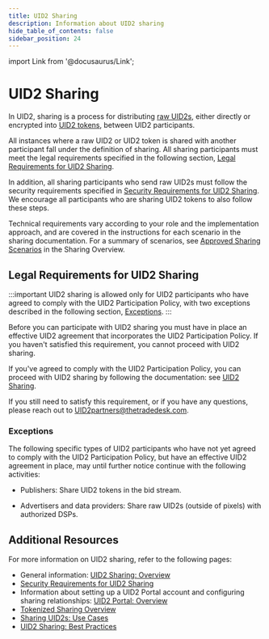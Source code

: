 ```yaml
---
title: UID2 Sharing
description: Information about UID2 sharing
hide_table_of_contents: false
sidebar_position: 24
---
```


import Link from '@docusaurus/Link';

# UID2 Sharing

In UID2, sharing is a process for distributing [raw UID2s](../ref-info/glossary-uid.md#gl-raw-uid2), either directly or encrypted into [UID2 tokens](../ref-info/glossary-uid.md#gl-raw-uid2), between UID2 participants.

All instances where a raw UID2 or UID2 token is shared with another participant fall under the definition of sharing. All sharing participants must meet the legal requirements specified in the following section, [Legal Requirements for UID2 Sharing](#legal-requirements-for-uid2-sharing).

In addition, all sharing participants who send raw UID2s must follow the security requirements specified in [Security Requirements for UID2 Sharing](../sharing/sharing-security). We encourage all participants who are sharing UID2 tokens to also follow these steps.

Technical requirements vary according to your role and the implementation approach, and are covered in the instructions for each scenario in the sharing documentation. For a summary of scenarios, see [Approved Sharing Scenarios](sharing/sharing-overview.md#approved-sharing-scenarios) in the Sharing Overview.

## Legal Requirements for UID2 Sharing

:::important
UID2 sharing is allowed only for UID2 participants who have agreed to comply with the UID2 Participation Policy, with two exceptions described in the following section, [Exceptions](#exceptions).
:::

Before you can participate with UID2 sharing you must have in place an effective UID2 agreement that incorporates the UID2 Participation Policy. If you haven't satisfied this requirement, you cannot proceed with UID2 sharing.

If you've agreed to comply with the UID2 Participation Policy, you can proceed with UID2 sharing by following the documentation: see [UID2 Sharing](/docs/category/uid2-sharing).

If you still need to satisfy this requirement, or if you have any questions, please reach out to [UID2partners@thetradedesk.com](mailto:UID2partners@thetradedesk.com).

### Exceptions

The following specific types of UID2 participants who have not yet agreed to comply with the UID2 Participation Policy, but have an effective UID2 agreement in place, may until further notice continue with the following activities:

- Publishers: Share UID2 tokens in the bid stream.

- Advertisers and data providers: Share raw UID2s (outside of pixels) with authorized DSPs.

## Additional Resources

For more information on UID2 sharing, refer to the following pages:

- General information: [UID2 Sharing: Overview](../sharing/sharing-overview.md)
- [Security Requirements for UID2 Sharing](../sharing/sharing-security)
- Information about setting up a UID2 Portal account and configuring sharing relationships: [UID2 Portal: Overview](../portal/portal-overview.md)
- [Tokenized Sharing Overview](../sharing/sharing-tokenized-overview.md)
- [Sharing UID2s: Use Cases](../sharing/sharing-use-cases.md)
- [UID2 Sharing: Best Practices](../sharing/sharing-best-practices.md)
